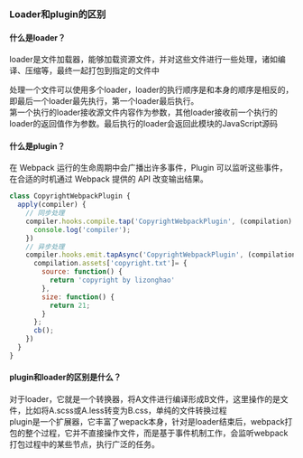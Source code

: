 ### Loader和plugin的区别
#### 什么是loader？  

loader是文件加载器，能够加载资源文件，并对这些文件进行一些处理，诸如编译、压缩等，最终一起打包到指定的文件中  

处理一个文件可以使用多个loader，loader的执行顺序是和本身的顺序是相反的，即最后一个loader最先执行，第一个loader最后执行。  
第一个执行的loader接收源文件内容作为参数，其他loader接收前一个执行的loader的返回值作为参数。最后执行的loader会返回此模块的JavaScript源码  

#### 什么是plugin？  
在 Webpack 运行的生命周期中会广播出许多事件，Plugin 可以监听这些事件，在合适的时机通过 Webpack 提供的 API 改变输出结果。  
```javascript
class CopyrightWebpackPlugin {
  apply(compiler) {
    // 同步处理
    compiler.hooks.compile.tap('CopyrightWebpackPlugin', (compilation) => {
      console.log('compiler');
    })
    // 异步处理
    compiler.hooks.emit.tapAsync('CopyrightWebpackPlugin', (compilation, cb) => {
      compilation.assets['copyright.txt']= {
        source: function() {
          return 'copyright by lizonghao'
        },
        size: function() {
          return 21;
        }
      };
      cb();
    })
  }
}
```

#### plugin和loader的区别是什么？

对于loader，它就是一个转换器，将A文件进行编译形成B文件，这里操作的是文件，比如将A.scss或A.less转变为B.css，单纯的文件转换过程  
plugin是一个扩展器，它丰富了wepack本身，针对是loader结束后，webpack打包的整个过程，它并不直接操作文件，而是基于事件机制工作，会监听webpack打包过程中的某些节点，执行广泛的任务。  
